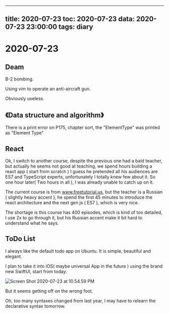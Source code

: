 
---
title: 2020-07-23
toc: 2020-07-23
data: 2020-07-23 23:00:00
tags: diary
---


# 2020-07-23

## Deam

B-2 bombing.

Using vim to operate an anti-aircraft gun.

Obviously useless.

## 《Data structure and algorithm》

There is a print error on P175, chapter sort, the "ElementType" was printed as "Element Type"

## React

Ok, I switch to another course, despite the previous one had a bald teacher, but actually he seems not good at teaching, we spend hours building a react app ( start from scratch ) I guess he pretended all his audiences are ES7 and TypeScript experts, unfortunately I totally knew few about it. So one hour later( Two hours in all ), I was already unable to catch up on it. 

The current course is from www.freetutorial.us, but the teacher is a Russian ( slightly heavy accent ), he spend the first 45 minutes to introduce the react architecture and the next gen js ( ES7 ), which is very nice. 

The shortage is this course has 400 episodes, which is kind of too detailed, I use 2x to go through it, but his Russian accent make it bit hard to understand what he says.



## ToDo List

I always like the default todo app on Ubuntu. It is simple, beautiful and elegant.

I plan to take it into iOS( maybe universal App in the future ) using the brand new SwiftUI, start from today.

![Screen Shot 2020-07-23 at 10.54.59 PM](https://tva1.sinaimg.cn/large/007S8ZIlgy1gh1aqkxuqcj316b0u0kjl.jpg)

But it seems getting off on the wrong foot.

Oh, too many syntaxes changed from last year, I may have to relearn the declarative syntax tomorrow.
